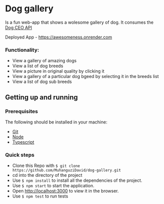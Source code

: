 # Dog gallery
Is a fun web-app that shows a wolesome gallery of dog.
It consumes the [Dog CEO API](https://dog.ceo/dog-api/documentation/)

Deployed App - https://awesomeness.onrender.com

### Functionality:
- View a gallery of amazing dogs
- View a list of dog breeds
- View a picture in original quality by clicking it
- View a gallery of a particular dog bgeed by selecting it in the breeds list
- View a list of dog sub breeds

## Getting up and running

### Prerequisites

The following should be installed in your machine:

- [Git](https://git-scm.com/downloads)
- [Node](https://nodejs.org/en/download)
- [Typescript](https://www.typescriptlang.org/)

### Quick steps

- Clone this Repo with `$ git clone https://github.com/MuhanguziDavid/dog-gallery.git`
- cd into the directory of the project
- Use `$ npm install` to install all the dependencies of the project.
- Use `$ npm start` to start the application.
- Open [http://localhost:3000](http://localhost:3000) to view it in the browser.
- Use `$ npm test` to run tests
